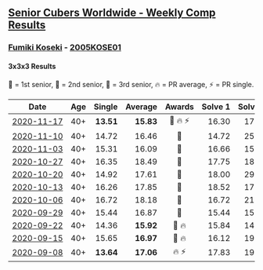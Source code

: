 <style>table {white-space: nowrap;}</style>

## [Senior Cubers Worldwide - Weekly Comp Results](/scw-comp/results/)
### [Fumiki Koseki](README.md) - [2005KOSE01](https://www.worldcubeassociation.org/persons/2005KOSE01?event=333)
#### 3x3x3 Results

<span style="white-space: nowrap;">🥇 = 1st senior</span>, <span style="white-space: nowrap;">🥈 = 2nd senior</span>, <span style="white-space: nowrap;">🥉 = 3rd senior</span>, <span style="white-space: nowrap;">🔥 = PR average</span>, <span style="white-space: nowrap;">⚡ = PR single</span>.

| Date | Age | Single | Average | Awards | Solve 1 | Solve 2 | Solve 3 | Solve 4 | Solve 5 | Video |
| :--: | :--: | --: | --: | :--: | --: | --: | --: | --: | --: | :-- |
| [2020-11-17](../../results/2020-11-17/333.md) | 40+ | **13.51** | **15.83** | 🥈 🔥 ⚡ | 16.30 | 17.21 | 15.61 | **13.51** | 15.59 | [Desktop](https://www.facebook.com/events/770207250227350/permalink/773964236518318) / [Mobile](https://m.facebook.com/events/770207250227350?view=permalink&id=773964236518318) |
| [2020-11-10](../../results/2020-11-10/333.md) | 40+ | 14.72 | 16.46 | 🥈 | 14.72 | 25.63 | 15.95 | 16.58 | 16.85 | [Desktop](https://www.facebook.com/events/355672432175632/permalink/359811581761717) / [Mobile](https://m.facebook.com/events/355672432175632?view=permalink&id=359811581761717) |
| [2020-11-03](../../results/2020-11-03/333.md) | 40+ | 15.31 | 16.09 | 🥈 | 16.66 | 15.31 | 16.31 | 16.41 | 15.56 | [Desktop](https://www.facebook.com/events/1239637256416110/permalink/1245601202486382) / [Mobile](https://m.facebook.com/events/1239637256416110?view=permalink&id=1245601202486382) |
| [2020-10-27](../../results/2020-10-27/333.md) | 40+ | 16.35 | 18.49 | 🥈 | 17.75 | 18.75 | 18.98 | 19.48 | 16.35 | [Desktop](https://www.facebook.com/events/814285582657691/permalink/817774362308813) / [Mobile](https://m.facebook.com/events/814285582657691?view=permalink&id=817774362308813) |
| [2020-10-20](../../results/2020-10-20/333.md) | 40+ | 14.92 | 17.61 | 🥉 | 18.00 | 29.38 | 18.69 | 14.92 | 16.15 | [Desktop](https://www.facebook.com/events/1017705805364611/permalink/1023559581445900) / [Mobile](https://m.facebook.com/events/1017705805364611?view=permalink&id=1023559581445900) |
| [2020-10-13](../../results/2020-10-13/333.md) | 40+ | 16.26 | 17.85 | 🥈 | 18.52 | 17.14 | 18.49 | 16.26 | 17.91 | [Desktop](https://www.facebook.com/events/2855876438029747/permalink/2863140157303375) / [Mobile](https://m.facebook.com/events/2855876438029747?view=permalink&id=2863140157303375) |
| [2020-10-06](../../results/2020-10-06/333.md) | 40+ | 16.72 | 18.18 | 🥈 | 16.72 | 21.82 | 16.72 | 20.18 | 17.64 | [Desktop](https://www.facebook.com/events/2645965315652815/permalink/2652048831711130) / [Mobile](https://m.facebook.com/events/2645965315652815?view=permalink&id=2652048831711130) |
| [2020-09-29](../../results/2020-09-29/333.md) | 40+ | 15.44 | 16.87 | 🥈 | 15.44 | 15.96 | 16.82 | 17.82 | 23.44 | [Desktop](https://www.facebook.com/events/1202263490156156/permalink/1207959096253262) / [Mobile](https://m.facebook.com/events/1202263490156156?view=permalink&id=1207959096253262) |
| [2020-09-22](../../results/2020-09-22/333.md) | 40+ | 14.36 | **15.92** | 🥈 🔥 | 15.84 | 14.36 | 20.30 | 15.42 | 16.49 | [Desktop](https://www.facebook.com/events/349197636276246/permalink/350478059481537) / [Mobile](https://m.facebook.com/events/349197636276246?view=permalink&id=350478059481537) |
| [2020-09-15](../../results/2020-09-15/333.md) | 40+ | 15.65 | **16.97** | 🥉 🔥 | 16.12 | 19.68 | 17.82 | 16.97 | 15.65 | [Desktop](https://www.facebook.com/events/3404368289613252/permalink/3417646524952095) / [Mobile](https://m.facebook.com/events/3404368289613252?view=permalink&id=3417646524952095) |
| [2020-09-08](../../results/2020-09-08/333.md) | 40+ | **13.64** | **17.06** | 🔥 ⚡ | 17.83 | 19.68 | **13.64** | 14.05 | 19.31 | [Desktop](https://www.facebook.com/events/660661614881054/permalink/662098204737395) / [Mobile](https://m.facebook.com/events/660661614881054?view=permalink&id=662098204737395) |


<!-- Global site tag (gtag.js) - Google Analytics -->
<script async src="https://www.googletagmanager.com/gtag/js?id=UA-86348435-3"></script>
<script>window.dataLayer = window.dataLayer || []; function gtag() {dataLayer.push(arguments);} gtag('js', new Date()); gtag('config', 'UA-86348435-3');</script>
